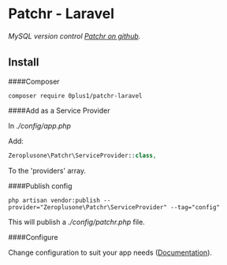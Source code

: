 # Patchr - Laravel
###### MySQL version control [Patchr on github](https://github.com/0plus1/patchr).

## Install

####Composer
```
composer require 0plus1/patchr-laravel
```

####Add as a Service Provider

In *./config/app.php*

Add:

```php
Zeroplusone\Patchr\ServiceProvider::class,
```

To the 'providers' array.

####Publish config

```
php artisan vendor:publish --provider="Zeroplusone\Patchr\ServiceProvider" --tag="config"
```

This will publish a *./config/patchr.php* file.

####Configure

Change configuration to suit your app needs ([Documentation](https://github.com/0plus1/patchr)).
 
